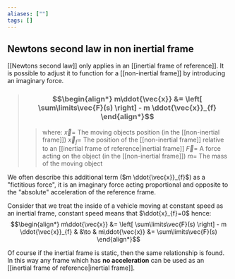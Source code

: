 ```yaml
---
aliases: [""]
tags: []
---
```


## Newtons second law in non inertial frame

[[Newtons second law]] only applies in an [[inertial frame of reference]]. It is possible to adjust it to function for a [[non-inertial frame]] by introducing an imaginary force.

> ### $$\begin{align*} m\ddot{\vec{x}}  &=  \left[ \sum\limits\vec{F}(s) \right] - m \ddot{\vec{x}}_{f} \end{align*}$$
>> where:
>> $\vec{x}=$ The moving objects position (in the [[non-inertial frame]]) 
>> $\vec{x}_{f}=$ The position of the [[non-inertial frame]] relative to an [[inertial frame of reference|inertial frame]]
>> $\vec{F}=$ A force acting on the object (in the [[non-inertial frame]]) 
>> $m=$ The mass of the moving object

We often describe this additional term ($m \ddot{\vec{x}}_{f}$) as a "fictitious force", it is an imaginary force acting proportional and opposite to the "absolute" acceleration of the reference frame.

Consider that we treat the inside of a vehicle moving at constant speed as an inertial frame, constant speed means that $\ddot{x}_{f}=0$ hence:
$$\begin{align*}
m\ddot{\vec{x}}  &=  \left[ \sum\limits\vec{F}(s) \right] - m \ddot{\vec{x}}_{f} & &\to & m\ddot{\vec{x}}  &=   \sum\limits\vec{F}(s) 
\end{align*}$$

Of course if the inertial frame is static, then the same relationship is found. In this way any frame which has __no acceleration__ can be used as an [[inertial frame of reference|inertial frame]].
